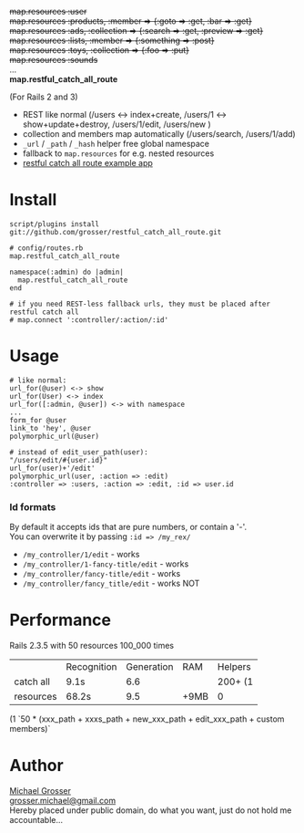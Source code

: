 <del>map.resources :user</del><br />
<del>map.resources :products, :member => {:goto => :get, :bar => :get}</del><br />
<del>map.resources :ads, :collection => {:search => :get, :preview => :get}</del><br />
<del>map.resources :lists, :member => {:something => :post}</del><br />
<del>map.resources :toys, :collection => {:foo => :put}</del><br />
<del>map.resources :sounds</del><br />
...<br/>
<b>map.restful_catch_all_route</b>

(For Rails 2 and 3)

 - REST like normal (/users <-> index+create, /users/1 <-> show+update+destroy, /users/1/edit, /users/new )
 - collection and members map automatically (/users/search, /users/1/add)
 - `_url` / `_path` / `_hash` helper free global namespace
 - fallback to `map.resources` for e.g. nested resources
 - [restful catch all route example app](http://github.com/grosser/restful_catch_all_route_example)

Install
=======

    script/plugins install git://github.com/grosser/restful_catch_all_route.git

    # config/routes.rb
    map.restful_catch_all_route

    namespace(:admin) do |admin|
      map.restful_catch_all_route  
    end

    # if you need REST-less fallback urls, they must be placed after restful catch all
    # map.connect ':controller/:action/:id'

Usage
=====

    # like normal:
    url_for(@user) <-> show
    url_for(User) <-> index
    url_for([:admin, @user]) <-> with namespace
    ...
    form_for @user
    link_to 'hey', @user
    polymorphic_url(@user)

    # instead of edit_user_path(user):
    "/users/edit/#{user.id}"
    url_for(user)+'/edit'
    polymorphic_url(user, :action => :edit)
    :controller => :users, :action => :edit, :id => user.id


### Id formats
By default it accepts ids that are pure numbers, or contain a '-'.  
You can overwrite it by passing `:id => /my_rex/`

 - `/my_controller/1/edit` - works
 - `/my_controller/1-fancy-title/edit` - works
 - `/my_controller/fancy-title/edit` - works
 - `/my_controller/fancy_title/edit` - works NOT

Performance
===========
Rails 2.3.5 with 50 resources 100_000 times

<table>
<tr><td></td><td>Recognition</td><td>Generation</td><td>RAM</td><td>Helpers</td></tr>
<tr><td>catch all</td><td>9.1s</td><td>6.6</td><td></td><td>200+ (1</td></tr>
<tr><td>resources</td><td>68.2s</td><td>9.5</td><td>+9MB</td><td>0</td></tr>
</table>
(1 `50 * (xxx_path + xxxs_path + new_xxx_path + edit_xxx_path + custom members)`

Author
======
[Michael Grosser](http://pragmatig.wordpress.com)  
grosser.michael@gmail.com  
Hereby placed under public domain, do what you want, just do not hold me accountable...